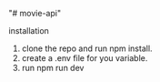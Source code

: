 "# movie-api" 


installation 
1. clone the repo and run npm install.
2. create a .env file for you variable.
3. run  npm run dev

